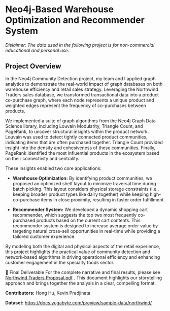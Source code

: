# Neo4j-Based Warehouse Optimization and Recommender System
*Dislaimer: The data used in the following project is for non-commercial educational and personal use.*

## Project Overview
In the Neo4j Community Detection project, my team and I applied graph analytics to demonstrate the real-world impact of graph databases on both warehouse efficiency and retail sales strategy. Leveraging the Northwind Traders sales database, we transformed transactional data into a product co-purchase graph, where each node represents a unique product and weighted edges represent the frequency of co-purchases between products.

We implemented a suite of graph algorithms from the Neo4j Graph Data Science library, including Louvain Modularity, Triangle Count, and PageRank, to uncover structural insights within the product network. Louvain was used to detect tightly connected product communities, indicating items that are often purchased together. Triangle Count provided insight into the density and cohesiveness of these communities. Finally, PageRank identified the most influential products in the ecosystem based on their connectivity and centrality.

These insights enabled two core applications:

- __Warehouse Optimization:__ By identifying product communities, we proposed an optimized shelf layout to minimize traversal time during batch picking. This layout considers physical storage constraints (i.e., keeping broader product types like dairy together) while keeping high-co-purchase items in close proximity, resulting in faster order fulfillment.

- __Recommender System:__ We developed a dynamic shopping cart recommender, which suggests the top two most frequently co-purchased products based on the current cart contents. This recommender system is designed to increase average order value by targeting natural cross-sell opportunities in real-time while providing a tailored customer experience.

By modeling both the digital and physical aspects of the retail experience, this project highlights the practical value of community detection and network-based algorithms in driving operational efficiency and enhancing customer engagement in the specialty foods sector.

📌 Final Deliverable
For the complete narrative and final results, please see [Northwind Traders Proposal.pdf](https://github.com/courtneyjchen/neo4j-product-clustering/blob/main/Northwind%20Traders%20Proposal.pdf)
. This document highlights our storytelling approach and brings together the analysis in a clear, compelling format.

__Contributors:__ Hong Hu, Kevin Pradjinata

__Dataset:__ https://docs.yugabyte.com/preview/sample-data/northwind/
